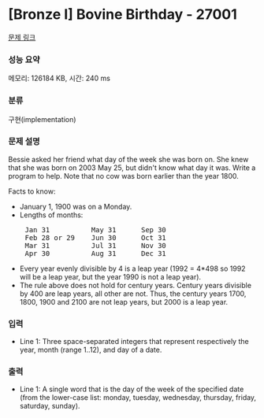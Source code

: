 # [Bronze I] Bovine Birthday - 27001 

[문제 링크](https://www.acmicpc.net/problem/27001) 

### 성능 요약

메모리: 126184 KB, 시간: 240 ms

### 분류

구현(implementation)

### 문제 설명

<p>Bessie asked her friend what day of the week she was born on. She knew that she was born on 2003 May 25, but didn't know what day it was. Write a program to help. Note that no cow was born earlier than the year 1800.</p>

<p>Facts to know:</p>

<ul>
	<li>January 1, 1900 was on a Monday.</li>
	<li>Lengths of months:</li>
</ul>

<pre>    Jan 31          May 31      Sep 30
    Feb 28 or 29    Jun 30      Oct 31
    Mar 31          Jul 31      Nov 30
    Apr 30          Aug 31      Dec 31
</pre>

<ul>
	<li>Every year evenly divisible by 4 is a leap year (1992 = 4*498 so 1992 will be a leap year, but the year 1990 is not a leap year).</li>
	<li>The rule above does not hold for century years. Century years divisible by 400 are leap years, all other are not. Thus, the century years 1700, 1800, 1900 and 2100 are not leap years, but 2000 is a leap year.</li>
</ul>

### 입력 

 <ul>
	<li>Line 1: Three space-separated integers that represent respectively the year, month (range 1..12), and day of a date.</li>
</ul>

### 출력 

 <ul>
	<li>Line 1: A single word that is the day of the week of the specified date (from the lower-case list: monday, tuesday, wednesday, thursday, friday, saturday, sunday).</li>
</ul>


